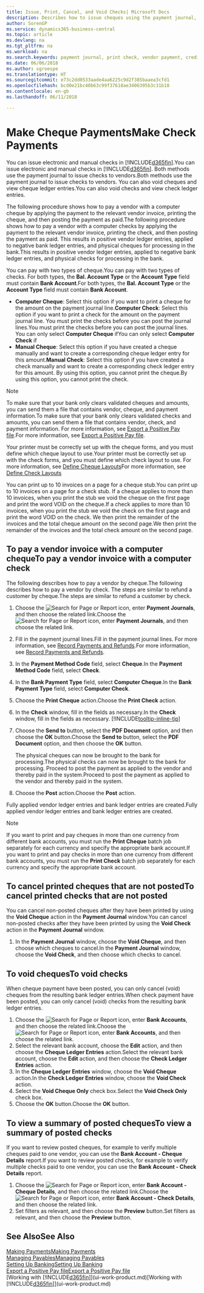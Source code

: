 ```yaml
---
title: Issue, Print, Cancel, and Void Checks| Microsoft Docs
description: Describes how to issue cheques using the payment journal, print cheques, and void or view cheque ledger entries in Business Central.
author: SorenGP
ms.service: dynamics365-business-central
ms.topic: article
ms.devlang: na
ms.tgt_pltfrm: na
ms.workload: na
ms.search.keywords: payment journal, print check, vendor payment, creditor, debt, balance due, AP
ms.date: 06/06/2018
ms.author: sgroespe
ms.translationtype: HT
ms.sourcegitcommit: e73c2dd0533aade4aa6225c9d2f385baaea3cfd1
ms.openlocfilehash: bcd0e21bc40b63c99f37618ae3406395b3c31b10
ms.contentlocale: en-gb
ms.lasthandoff: 06/11/2018

---
```

# <a name="make-check-payments"></a><span data-ttu-id="d3eed-103">Make Cheque Payments</span><span class="sxs-lookup"><span data-stu-id="d3eed-103">Make Check Payments</span></span>
<span data-ttu-id="d3eed-104">You can issue electronic and manual checks in [!INCLUDE[d365fin](includes/d365fin_md.md)].</span><span class="sxs-lookup"><span data-stu-id="d3eed-104">You can issue electronic and manual checks in [!INCLUDE[d365fin](includes/d365fin_md.md)].</span></span> <span data-ttu-id="d3eed-105">Both methods use the payment journal to issue checks to vendors.</span><span class="sxs-lookup"><span data-stu-id="d3eed-105">Both methods use the payment journal to issue checks to vendors.</span></span> <span data-ttu-id="d3eed-106">You can also void cheques and view cheque ledger entries.</span><span class="sxs-lookup"><span data-stu-id="d3eed-106">You can also void checks and view check ledger entries.</span></span>

<span data-ttu-id="d3eed-107">The following procedure shows how to pay a vendor with a computer cheque by applying the payment to the relevant vendor invoice, printing the cheque, and then posting the payment as paid.</span><span class="sxs-lookup"><span data-stu-id="d3eed-107">The following procedure shows how to pay a vendor with a computer checks by applying the payment to the relevant vendor invoice, printing the check, and then posting the payment as paid.</span></span> <span data-ttu-id="d3eed-108">This results in positive vendor ledger entries, applied to negative bank ledger entries, and physical cheques for processing in the bank.</span><span class="sxs-lookup"><span data-stu-id="d3eed-108">This results in positive vendor ledger entries, applied to negative bank ledger entries, and physical checks for processing in the bank.</span></span>

<span data-ttu-id="d3eed-109">You can pay with two types of cheque.</span><span class="sxs-lookup"><span data-stu-id="d3eed-109">You can pay with two types of checks.</span></span> <span data-ttu-id="d3eed-110">For both types, the **Bal. Account Type** or the **Account Type** field must contain **Bank Account**.</span><span class="sxs-lookup"><span data-stu-id="d3eed-110">For both types, the **Bal. Account Type** or the **Account Type** field must contain **Bank Account**.</span></span>

- <span data-ttu-id="d3eed-111">**Computer Cheque**: Select this option if you want to print a cheque for the amount on the payment journal line.</span><span class="sxs-lookup"><span data-stu-id="d3eed-111">**Computer Check**: Select this option if you want to print a check for the amount on the payment journal line.</span></span> <span data-ttu-id="d3eed-112">You must print the checks before you can post the journal lines.</span><span class="sxs-lookup"><span data-stu-id="d3eed-112">You must print the checks before you can post the journal lines.</span></span> <span data-ttu-id="d3eed-113">You can only select **Computer Cheque** if</span><span class="sxs-lookup"><span data-stu-id="d3eed-113">You can only select **Computer Check** if</span></span>
- <span data-ttu-id="d3eed-114">**Manual Cheque**: Select this option if you have created a cheque manually and want to create a corresponding cheque ledger entry for this amount.</span><span class="sxs-lookup"><span data-stu-id="d3eed-114">**Manual Check**: Select this option if you have created a check manually and want to create a corresponding check ledger entry for this amount.</span></span> <span data-ttu-id="d3eed-115">By using this option, you cannot print the cheque.</span><span class="sxs-lookup"><span data-stu-id="d3eed-115">By using this option, you cannot print the check.</span></span>

> [!NOTE]  
> <span data-ttu-id="d3eed-116">To make sure that your bank only clears validated cheques and amounts, you can send them a file that contains vendor, cheque, and payment information.</span><span class="sxs-lookup"><span data-stu-id="d3eed-116">To make sure that your bank only clears validated checks and amounts, you can send them a file that contains vendor, check, and payment information.</span></span> <span data-ttu-id="d3eed-117">For more information, see [Export a Positive Pay file](finance-how-positive-pay.md).</span><span class="sxs-lookup"><span data-stu-id="d3eed-117">For more information, see [Export a Positive Pay file](finance-how-positive-pay.md).</span></span>

<span data-ttu-id="d3eed-118">Your printer must be correctly set up with the cheque forms, and you must define which cheque layout to use.</span><span class="sxs-lookup"><span data-stu-id="d3eed-118">Your printer must be correctly set up with the check forms, and you must define which check layout to use.</span></span> <span data-ttu-id="d3eed-119">For more information, see [Define Cheque Layouts](finance-how-define-check-layouts.md)</span><span class="sxs-lookup"><span data-stu-id="d3eed-119">For more information, see [Define Check Layouts](finance-how-define-check-layouts.md)</span></span>

<span data-ttu-id="d3eed-120">You can print up to 10 invoices on a page for a cheque stub.</span><span class="sxs-lookup"><span data-stu-id="d3eed-120">You can print up to 10 invoices on a page for a check stub.</span></span> <span data-ttu-id="d3eed-121">If a cheque applies to more than 10 invoices, when you print the stub we void the cheque on the first page and print the word VOID on the cheque.</span><span class="sxs-lookup"><span data-stu-id="d3eed-121">If a check applies to more than 10 invoices, when you print the stub we void the check on the first page and print the word VOID on the check.</span></span> <span data-ttu-id="d3eed-122">We then print the remainder of the invoices and the total cheque amount on the second page.</span><span class="sxs-lookup"><span data-stu-id="d3eed-122">We then print the remainder of the invoices and the total check amount on the second page.</span></span> 

## <a name="to-pay-a-vendor-invoice-with-a-computer-check"></a><span data-ttu-id="d3eed-123">To pay a vendor invoice with a computer cheque</span><span class="sxs-lookup"><span data-stu-id="d3eed-123">To pay a vendor invoice with a computer check</span></span>
<span data-ttu-id="d3eed-124">The following describes how to pay a vendor by cheque.</span><span class="sxs-lookup"><span data-stu-id="d3eed-124">The following describes how to pay a vendor by check.</span></span> <span data-ttu-id="d3eed-125">The steps are similar to refund a customer by cheque.</span><span class="sxs-lookup"><span data-stu-id="d3eed-125">The steps are similar to refund a customer by check.</span></span>

1. <span data-ttu-id="d3eed-126">Choose the ![Search for Page or Report](media/ui-search/search_small.png "Search for Page or Report icon") icon, enter **Payment Journals**, and then choose the related link.</span><span class="sxs-lookup"><span data-stu-id="d3eed-126">Choose the ![Search for Page or Report](media/ui-search/search_small.png "Search for Page or Report icon") icon, enter **Payment Journals**, and then choose the related link.</span></span>
2. <span data-ttu-id="d3eed-127">Fill in the payment journal lines.</span><span class="sxs-lookup"><span data-stu-id="d3eed-127">Fill in the payment journal lines.</span></span> <span data-ttu-id="d3eed-128">For more information, see [Record Payments and Refunds](payables-how-post-payments-refunds.md).</span><span class="sxs-lookup"><span data-stu-id="d3eed-128">For more information, see [Record Payments and Refunds](payables-how-post-payments-refunds.md).</span></span>
3. <span data-ttu-id="d3eed-129">In the **Payment Method Code** field, select **Cheque**.</span><span class="sxs-lookup"><span data-stu-id="d3eed-129">In the **Payment Method Code** field, select **Check**.</span></span>
4. <span data-ttu-id="d3eed-130">In the **Bank Payment Type** field, select **Computer Cheque**.</span><span class="sxs-lookup"><span data-stu-id="d3eed-130">In the **Bank Payment Type** field, select **Computer Check**.</span></span>
5. <span data-ttu-id="d3eed-131">Choose the **Print Cheque** action.</span><span class="sxs-lookup"><span data-stu-id="d3eed-131">Choose the **Print Check** action.</span></span>
6. <span data-ttu-id="d3eed-132">In the **Check** window, fill in the fields as necessary.</span><span class="sxs-lookup"><span data-stu-id="d3eed-132">In the **Check** window, fill in the fields as necessary.</span></span> [!INCLUDE[tooltip-inline-tip](includes/tooltip-inline-tip_md.md)]
7. <span data-ttu-id="d3eed-133">Choose the **Send to** button, select the **PDF Document** option, and then choose the **OK** button.</span><span class="sxs-lookup"><span data-stu-id="d3eed-133">Choose the **Send to** button, select the **PDF Document** option, and then choose the **OK** button.</span></span>

    <span data-ttu-id="d3eed-134">The physical cheques can now be brought to the bank for processing.</span><span class="sxs-lookup"><span data-stu-id="d3eed-134">The physical checks can now be brought to the bank for processing.</span></span> <span data-ttu-id="d3eed-135">Proceed to post the payment as applied to the vendor and thereby paid in the system.</span><span class="sxs-lookup"><span data-stu-id="d3eed-135">Proceed to post the payment as applied to the vendor and thereby paid in the system.</span></span>
8. <span data-ttu-id="d3eed-136">Choose the **Post** action.</span><span class="sxs-lookup"><span data-stu-id="d3eed-136">Choose the **Post** action.</span></span>

<span data-ttu-id="d3eed-137">Fully applied vendor ledger entries and bank ledger entries are created.</span><span class="sxs-lookup"><span data-stu-id="d3eed-137">Fully applied vendor ledger entries and bank ledger entries are created.</span></span>

> [!NOTE]  
> <span data-ttu-id="d3eed-138">If you want to print and pay cheques in more than one currency from different bank accounts, you must run the **Print Cheque** batch job separately for each currency and specify the appropriate bank account.</span><span class="sxs-lookup"><span data-stu-id="d3eed-138">If you want to print and pay checks in more than one currency from different bank accounts, you must run the **Print Check** batch job separately for each currency and specify the appropriate bank account.</span></span>

## <a name="to-cancel-printed-checks-that-are-not-posted"></a><span data-ttu-id="d3eed-139">To cancel printed cheques that are not posted</span><span class="sxs-lookup"><span data-stu-id="d3eed-139">To cancel printed checks that are not posted</span></span>
<span data-ttu-id="d3eed-140">You can cancel non-posted cheques after they have been printed by using the **Void Cheque** action in the **Payment Journal** window.</span><span class="sxs-lookup"><span data-stu-id="d3eed-140">You can cancel non-posted checks after they have been printed by using the **Void Check** action in the **Payment Journal** window.</span></span>

1. <span data-ttu-id="d3eed-141">In the **Payment Journal** window, choose the **Void Cheque**, and then choose which cheques to cancel.</span><span class="sxs-lookup"><span data-stu-id="d3eed-141">In the **Payment Journal** window, choose the **Void Check**, and then choose which checks to cancel.</span></span>

## <a name="to-void-checks"></a><span data-ttu-id="d3eed-142">To void cheques</span><span class="sxs-lookup"><span data-stu-id="d3eed-142">To void checks</span></span>
<span data-ttu-id="d3eed-143">When cheque payment have been posted, you can only cancel (void) cheques from the resulting bank ledger entries.</span><span class="sxs-lookup"><span data-stu-id="d3eed-143">When check payment have been posted, you can only cancel (void) checks from the resulting bank ledger entries.</span></span>

1. <span data-ttu-id="d3eed-144">Choose the ![Search for Page or Report](media/ui-search/search_small.png "Search for Page or Report icon") icon, enter **Bank Accounts**, and then choose the related link.</span><span class="sxs-lookup"><span data-stu-id="d3eed-144">Choose the ![Search for Page or Report](media/ui-search/search_small.png "Search for Page or Report icon") icon, enter **Bank Accounts**, and then choose the related link.</span></span>
2. <span data-ttu-id="d3eed-145">Select the relevant bank account, choose the **Edit** action, and then choose the **Cheque Ledger Entries** action.</span><span class="sxs-lookup"><span data-stu-id="d3eed-145">Select the relevant bank account, choose the **Edit** action, and then choose the **Check Ledger Entries** action.</span></span>
3. <span data-ttu-id="d3eed-146">In the **Cheque Ledger Entries** window, choose the **Void Cheque** action.</span><span class="sxs-lookup"><span data-stu-id="d3eed-146">In the **Check Ledger Entries** window, choose the **Void Check** action.</span></span>
4. <span data-ttu-id="d3eed-147">Select the **Void Cheque Only** check box.</span><span class="sxs-lookup"><span data-stu-id="d3eed-147">Select the **Void Check Only** check box.</span></span>
5. <span data-ttu-id="d3eed-148">Choose the **OK** button.</span><span class="sxs-lookup"><span data-stu-id="d3eed-148">Choose the **OK** button.</span></span>

## <a name="to-view-a-summary-of-posted-checks"></a><span data-ttu-id="d3eed-149">To view a summary of posted cheques</span><span class="sxs-lookup"><span data-stu-id="d3eed-149">To view a summary of posted checks</span></span>
<span data-ttu-id="d3eed-150">If you want to review posted cheques, for example to verify multiple cheques paid to one vendor, you can use the **Bank Account - Cheque Details** report.</span><span class="sxs-lookup"><span data-stu-id="d3eed-150">If you want to review posted checks, for example to verify multiple checks paid to one vendor, you can use the **Bank Account - Check Details** report.</span></span>
1. <span data-ttu-id="d3eed-151">Choose the ![Search for Page or Report](media/ui-search/search_small.png "Search for Page or Report icon") icon, enter **Bank Account - Cheque Details**, and then choose the related link.</span><span class="sxs-lookup"><span data-stu-id="d3eed-151">Choose the ![Search for Page or Report](media/ui-search/search_small.png "Search for Page or Report icon") icon, enter **Bank Account - Check Details**, and then choose the related link.</span></span>
2. <span data-ttu-id="d3eed-152">Set filters as relevant, and then choose the **Preview** button.</span><span class="sxs-lookup"><span data-stu-id="d3eed-152">Set filters as relevant, and then choose the **Preview** button.</span></span>

## <a name="see-also"></a><span data-ttu-id="d3eed-153">See Also</span><span class="sxs-lookup"><span data-stu-id="d3eed-153">See Also</span></span>
[<span data-ttu-id="d3eed-154">Making Payments</span><span class="sxs-lookup"><span data-stu-id="d3eed-154">Making Payments</span></span>](payables-make-payments.md)  
[<span data-ttu-id="d3eed-155">Managing Payables</span><span class="sxs-lookup"><span data-stu-id="d3eed-155">Managing Payables</span></span>](payables-manage-payables.md)  
[<span data-ttu-id="d3eed-156">Setting Up Banking</span><span class="sxs-lookup"><span data-stu-id="d3eed-156">Setting Up Banking</span></span>](bank-setup-banking.md)  
[<span data-ttu-id="d3eed-157">Export a Positive Pay file</span><span class="sxs-lookup"><span data-stu-id="d3eed-157">Export a Positive Pay file</span></span>](finance-how-positive-pay.md)  
<span data-ttu-id="d3eed-158">[Working with [!INCLUDE[d365fin](includes/d365fin_md.md)]](ui-work-product.md)</span><span class="sxs-lookup"><span data-stu-id="d3eed-158">[Working with [!INCLUDE[d365fin](includes/d365fin_md.md)]](ui-work-product.md)</span></span>  

